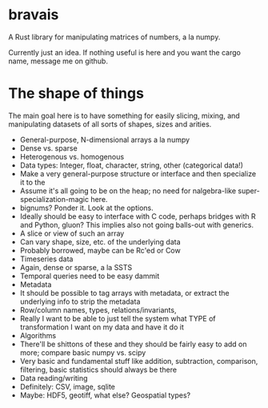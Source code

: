 # bravais

A Rust library for manipulating matrices of numbers, a la numpy.

Currently just an idea.  If nothing useful is here and you want the cargo name,
message me on github.

# The shape of things

The main goal here is to have something for easily slicing, mixing, and manipulating datasets of all sorts
of shapes, sizes and arities.

 * General-purpose, N-dimensional arrays a la numpy
  * Dense vs. sparse
  * Heterogenous vs. homogenous
  * Data types: Integer, float, character, string, other (categorical data!)
  * Make a very general-purpose structure or interface and then specialize it to the 
  * Assume it's all going to be on the heap; no need for nalgebra-like super-specialization-magic here.
  * bignums?  Ponder it.  Look at the options.
  * Ideally should be easy to interface with C code, perhaps bridges with R and Python, gluon?  This implies also not going
    balls-out with generics.
 * A slice or view of such an array
  * Can vary shape, size, etc. of the underlying data
  * Probably borrowed, maybe can be Rc'ed or Cow
 * Timeseries data
  * Again, dense or sparse, a la SSTS
  * Temporal queries need to be easy dammit
 * Metadata 
  * It should be possible to tag arrays with metadata, or extract the underlying info to strip the metadata
  * Row/column names, types, relations/invariants,
  * Really I want to be able to just tell the system what TYPE of transformation I want on my data and have it do it
 * Algorithms
  * There'll be shittons of these and they should be fairly easy to add on more; compare basic numpy vs. scipy
  * Very basic and fundamental stuff like addition, subtraction, comparison, filtering, basic statistics should always be there
 * Data reading/writing
  * Definitely: CSV, image, sqlite
  * Maybe: HDF5, geotiff, what else?  Geospatial types?
